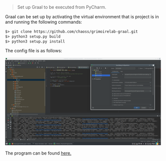 > Set up Graal to be executed from PyCharm.

Graal can be set up by activating the virtual environment that is project is in and running the following commands:
```
$> git clone https://github.com/chaoss/grimoirelab-graal.git
$> python3 setup.py build
$> python3 setup.py install
```

The config file is as follows:

![Graal config](Images/graal_setup.png)

The program can be found [here.](https://github.com/chaoss/grimoirelab-graal/blob/master/README.md#from-python)
